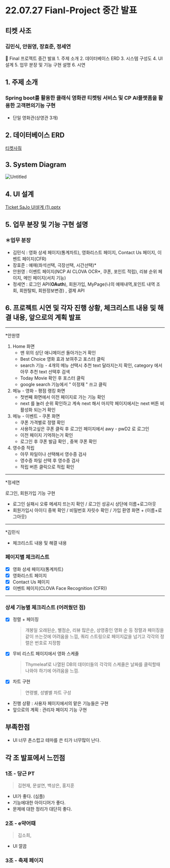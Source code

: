 # 22.07.27 Fianl-Project 중간 발표

## 티켓 사조

### 김민식, 안원영, 장효준, 정세연

<aside>
🔑 Final 프로젝트 중간 발표
1. 주제 소개
2. 데이터베이스 ERD
3. 시스템 구성도
4. UI 설계
5. 업무 분장 및 기능 구현 설명
6. 시연

</aside>

## 1. 주제 소개

### **Spring boot를 활용한 클래식 영화관 티켓팅 서비스 및 CP AI플랫폼을 활용한 고객편의기능 구현**

- 단일 영화관(상영관 3개)

## 2. 데이터베이스 ERD

[티켓사줘](https://www.erdcloud.com/d/Gb6vzq6LdsJjFpduL)

## 3. System Diagram

![Untitled](22%2007%2027%20Fianl-Project%20%E1%84%8C%E1%85%AE%E1%86%BC%E1%84%80%E1%85%A1%E1%86%AB%20%E1%84%87%E1%85%A1%E1%86%AF%E1%84%91%E1%85%AD%204474808c18b2492b8dd8c7447b3ec536/Untitled.png)

## 4. UI 설계

[Ticket SaJo UI설계 (1).pptx](https://docs.google.com/presentation/d/176k--5z45jnKjw7wpXgmnHfMEYfp_1rr/edit#slide=id.p1)

## 5. 업무 분장 및 기능 구현 설명

### ＊업무 분장

- 김민식 : 영화 상세 페이지(통계차트), 영화리스트 페이지, Contact Us 페이지, 이벤트 페이지(CFR)
- 장효준 : 예매(좌석선택, 극장선택, 시간선택)*
- 안원영 : 이벤트 페이지(NCP AI CLOVA OCR*, 쿠폰, 포인트 적립), 리뷰 순위 페이지, 메인 페이지(서치 기능)
- 정세연 : 로그인 API(**OAuth**), 회원가입, MyPage(나의 예매내역,포인트 내역 조회, 회원탈퇴, 회원정보변경) , 결제 API

## 6. 프로젝트 시연 및 각자 진행 상황, 체크리스트 내용 및 해결 내용, 앞으로의 계획 발표

---

*안원영

1. Home 화면
    - 맨 위의 상단 애니메이션 돌아가는거 확인
    - Best Choice 영화 효과 보여주고 포스터 클릭
    - search 기능 - 4개의 메뉴 선택시 추천 text 달라지는지 확인, category 에서 아무 추천 text 선택후 검색
    - Today Movie 확인 후 포스터 클릭
    - google search 기능에서 " 이정재 " 쓰고 클릭
2. 메뉴 - 영화 - 평점 랭킹 화면
    - 첫번째 화면에서 이전 페이지로 가는 기능 확인
    - next 를 눌러 순위 확인하고 계속 next 해서 마지막 페이지에서는 next 버튼 비활성화 되는거 확인
3. 메뉴 - 이벤트 - 쿠폰 화면
    - 쿠폰 가격별로 정렬 확인
    - 사용하고싶은 쿠폰 클릭 후 로그인 페이지에서 awy - pwD2 로 로그인
    - 이전 페이지 기억하는거 확인
    - 로그인 후 쿠폰 발급 확인 , 중복 쿠폰 확인
4. 영수증 적립
    - 아무 파일이나 선택해서 영수증 검사
    - 영수증 파일 선택 후 영수증 검사
    - 적립 버튼 클릭으로 적립 확인

---

*정세연

로그인, 회원가입 기능 구현

- 로그인 실패시 오류 메세지 뜨는지 확인 / 로그인 성공시 상단에 이름+로그아웃
- 회원가입시 아이디 중복 확인 / 비밀번호 자릿수 확인 / 가입 환영 화면 + (이름+로그아웃)

---

*김민식

- 체크리스트 내용 및 해결 내용

### 페이지별 체크리스트

- [x]  영화 상세 페이지(통계차트)
- [x]  영화리스트 페이지
- [x]  Contact Us 페이지
- [x]  이벤트 페이지(CLOVA Face Recognition (CFR))

---

### 상세 기능별 체크리스트 (어려웠던 점)

- [x]  정렬 + 페이징
    
    > 개봉일 오래된순, 별점순, 리뷰 많은순, 상영중인 영화 순 등 정렬과 페이징을 같이 쓰는것에 어려움을 느낌, 쿼리 스트링으로 페이지값을 넘기고 각각의 정렬은 번호로 지정함
    > 
- [x]  무비 리스트 페이지에서 영화 스케줄
    
    > Thymeleaf로 나열된 DB의 데이터들의 각각의 스케줄은 날짜를 클릭할때 나와야 하기에 어려움을 느낌.
    > 
- [x]  차트 구현
    
    > 연령별, 성별별 차트 구성
    > 
- 진행 상황 : 사용자 페이지에서의 맡은 기능들은 구현
- 앞으로의 계획 : 관리자 페이지 기능 구현

## 부족한점

- UI 너무 촌스럽고 테마를 쓴 티가 너무많이 난다.

## 각 조 발표에서 느낀점

### 1조 - 당근 PT

> 김현재, 문설연, 백상은, 홍지훈
> 
- UI가 좋다. (심플)
- 기능에대한 아이디어가 좋다.
- 문제에 대한 정리가 대단히 좋다.

### 2조 - e약어때

> 김소희,
> 
- UI 깔끔

### 3조 - 축제 페이지